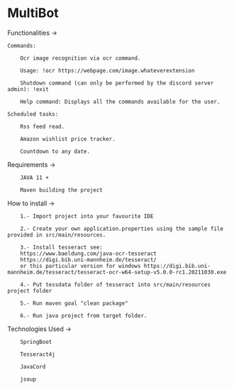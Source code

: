 # MultiBot

Functionalities ->

    Commands:

        Ocr image recognition via ocr command.

        Usage: !ocr https://webpage.com/image.whateverextension

        Shutdown command (can only be performed by the discord server admin): !exit 

        Help command: Displays all the commands available for the user.

    Scheduled tasks:

        Rss feed read.

        Amazon wishlist price tracker.

        Countdown to any date.

Requirements ->

        JAVA 11 + 

        Maven building the project

How to install ->

        1.- Import project into your favourite IDE

        2.- Create your own application.properties using the sample file provided in src/main/resources.

        3.- Install tesseract see: 
        https://www.baeldung.com/java-ocr-tesseract 
        https://digi.bib.uni-mannheim.de/tesseract/
        or this particular version for windows https://digi.bib.uni-mannheim.de/tesseract/tesseract-ocr-w64-setup-v5.0.0-rc1.20211030.exe

        4.- Put tessdata folder of tesseract into src/main/resources project folder

        5.- Run maven goal "clean package"

        6.- Run java project from target folder.

Technologies Used ->

        SpringBoot

        Tesseract4j

        JavaCord

        jsoup

